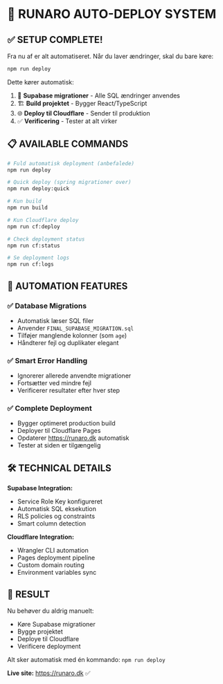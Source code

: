# 🚀 RUNARO AUTO-DEPLOY SYSTEM

## ✅ SETUP COMPLETE!

Fra nu af er alt automatiseret. Når du laver ændringer, skal du bare køre:

```bash
npm run deploy
```

Dette kører automatisk:
1. 🔄 **Supabase migrationer** - Alle SQL ændringer anvendes
2. 🏗️ **Build projektet** - Bygger React/TypeScript
3. 🌐 **Deploy til Cloudflare** - Sender til produktion
4. ✅ **Verificering** - Tester at alt virker

## 📋 AVAILABLE COMMANDS

```bash
# Fuld automatisk deployment (anbefalede)
npm run deploy

# Quick deploy (spring migrationer over)
npm run deploy:quick

# Kun build
npm run build

# Kun Cloudflare deploy
npm run cf:deploy

# Check deployment status  
npm run cf:status

# Se deployment logs
npm run cf:logs
```

## 🎯 AUTOMATION FEATURES

### ✅ Database Migrations
- Automatisk læser SQL filer
- Anvender `FINAL_SUPABASE_MIGRATION.sql`
- Tilføjer manglende kolonner (som `age`)
- Håndterer fejl og duplikater elegant

### ✅ Smart Error Handling
- Ignorerer allerede anvendte migrationer
- Fortsætter ved mindre fejl
- Verificerer resultater efter hver step

### ✅ Complete Deployment
- Bygger optimeret production build
- Deployer til Cloudflare Pages
- Opdaterer https://runaro.dk automatisk
- Tester at siden er tilgængelig

## 🛠️ TECHNICAL DETAILS

**Supabase Integration:**
- Service Role Key konfigureret
- Automatisk SQL eksekution
- RLS policies og constraints
- Smart column detection

**Cloudflare Integration:**
- Wrangler CLI automation
- Pages deployment pipeline  
- Custom domain routing
- Environment variables sync

## 🎉 RESULT

Nu behøver du aldrig manuelt:
- Køre Supabase migrationer
- Bygge projektet
- Deploye til Cloudflare
- Verificere deployment

Alt sker automatisk med én kommando: `npm run deploy`

**Live site:** https://runaro.dk ✅